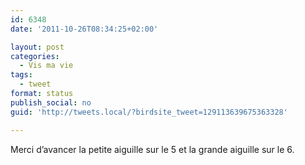 ```yaml
---
id: 6348
date: '2011-10-26T08:34:25+02:00'

layout: post
categories:
  - Vis ma vie
tags:
  - tweet
format: status
publish_social: no
guid: 'http://tweets.local/?birdsite_tweet=129113639675363328'

---
```


Merci d’avancer la petite aiguille sur le 5 et la grande aiguille sur le 6.